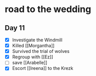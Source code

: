 # road to the wedding

## Day 11

- [x] Investigate the Windmill
- [x] Killed [[Morgantha]]
- [x] Survived the trial of wolves
- [x] Regroup with [[Ez]]
- [ ] save [[Arabelle]]
- [x] Escort [[Ireena]] to the Krezk